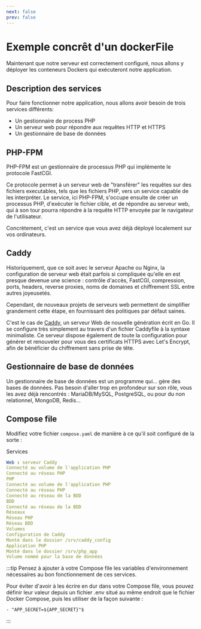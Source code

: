```yaml
---
next: false
prev: false
---
```


# Exemple concrêt d'un dockerFile
Maintenant que notre serveur est correctement configuré, nous allons y déployer les conteneurs Dockers qui exécuteront notre application.

## Description des services
Pour faire fonctionner notre application, nous allons avoir besoin de trois services différents:

- Un gestionnaire de process PHP
- Un serveur web pour répondre aux requêtes HTTP et HTTPS
- Un gestionnaire de base de données
## PHP-FPM
PHP-FPM est un gestionnaire de processus PHP qui implémente le protocole FastCGI.

Ce protocole permet à un serveur web de "transférer" les requêtes sur des fichiers executables, tels que les fichiers PHP, vers un service capable de les interpréter. Le service, ici PHP-FPM, s'occupe ensuite de créer un processus PHP, d'exécuter le fichier cible, et de répondre au serveur web, qui à son tour pourra répondre à la requête HTTP envoyée par le navigateur de l'utilisateur.

Concrètement, c'est un service que vous avez déjà déployé localement sur vos ordinateurs.

## Caddy
Historiquement, que ce soit avec le serveur Apache ou Nginx, la configuration de serveur web était parfois si compliquée qu'elle en est presque devenue une science : contrôle d'accès, FastCGI, compression, ports, headers, reverse proxies, noms de domaines et chiffrement SSL entre autres joyeusetés.

Cependant, de nouveaux projets de serveurs web permettent de simplifier grandement cette étape, en fournissant des politiques par défaut saines.

C'est le cas de <a href="https://caddyserver.com/" target="_blank">Caddy</a>, un serveur Web de nouvelle génération écrit en Go. Il se configure très simplement au travers d'un fichier Caddyfile à la syntaxe minimaliste. Ce serveur dispose également de toute la configuration pour générer et renouveler pour vous des certificats HTTPS avec Let's Encrypt, afin de bénéficier du chiffrement sans prise de tête.

## Gestionnaire de base de données
Un gestionnaire de base de données est un programme qui... gère des bases de données. Pas besoin d'aller trop en profondeur sur son rôle, vous les avez déjà rencontrés : MariaDB/MySQL, PostgreSQL, ou pour du non relationnel, MongoDB, Redis...

## Compose file
Modifiez votre fichier `compose.yaml` de manière à ce qu'il soit configuré de la sorte :

Services
```yaml
Web : serveur Caddy
Connecté au volume de l'application PHP
Connecté au réseau PHP
PHP
Connecté au volume de l'application PHP
Connecté au réseau PHP
Connecté au réseau de la BDD
BDD
Connecté au réseau de la BDD
Réseaux
Réseau PHP
Réseau BDD
Volumes
Configuration de Caddy
Monté dans le dossier /srv/caddy_config
Application PHP
Monté dans le dossier /srv/php_app
Volume nommé pour la base de données
```
:::tip
Pensez à ajouter à votre Compose file les variables d'environnement nécessaires au bon fonctionnement de ces services.

Pour éviter d'avoir à les écrire en dur dans votre Compose file, vous pouvez définir leur valeur depuis un fichier .env situé au même endroit que le fichier Docker Compose, puis les utiliser de la façon suivante :

```code
- "APP_SECRET=${APP_SECRET}"$
```
:::